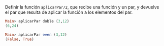 Definir la función ```aplicarPar/2```, que recibe una función y un par, y devuelve el par que 
resulta de aplicar la función a los elementos del par.

```haskell
Main> aplicarPar doble (3,12)
(6,24)
```

```haskell
Main> aplicarPar even (3,12)
(False, True)
```